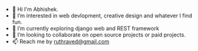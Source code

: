 - 👋 Hi I'm Abhishek.
- 👀 I’m interested in web devlopment, creative design and whatever I find fun. 
- 🌱 I’m currently exploring django web and REST framework
- 💞️ I’m looking to collaborate on open source projects or paid projects.
- 📫 Reach me by ruthraved@gmail.com

<!---
RuthraVed/RuthraVed is a ✨ special ✨ repository because its `README.md` (this file) appears on your GitHub profile.
You can click the Preview link to take a look at your changes.
--->
